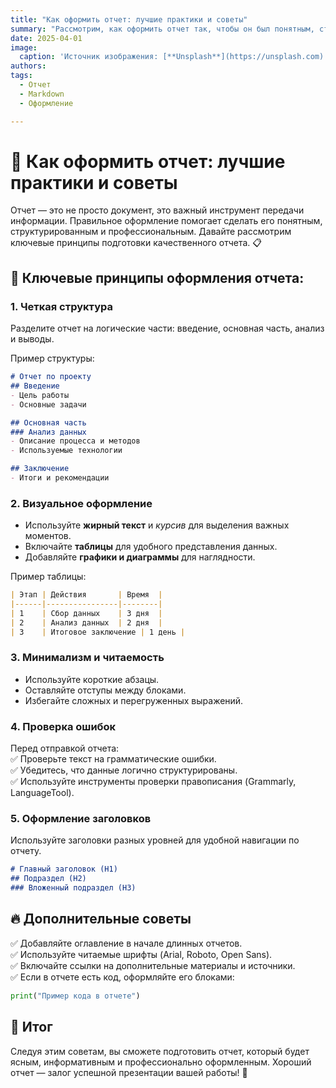 ```yaml
---
title: "Как оформить отчет: лучшие практики и советы"
summary: "Рассмотрим, как оформить отчет так, чтобы он был понятным, структурированным и профессиональным."
date: 2025-04-01
image:
  caption: 'Источник изображения: [**Unsplash**](https://unsplash.com)'
authors:
tags:
  - Отчет
  - Markdown
  - Оформление

---
```


# 📑 Как оформить отчет: лучшие практики и советы

Отчет — это не просто документ, это важный инструмент передачи информации. Правильное оформление помогает сделать его понятным, структурированным и профессиональным. Давайте рассмотрим ключевые принципы подготовки качественного отчета. 📋

## 📌 Ключевые принципы оформления отчета:

### 1. Четкая структура  
Разделите отчет на логические части: введение, основная часть, анализ и выводы.

Пример структуры:
```md
# Отчет по проекту
## Введение
- Цель работы
- Основные задачи

## Основная часть
### Анализ данных
- Описание процесса и методов
- Используемые технологии

## Заключение
- Итоги и рекомендации
```

### 2. Визуальное оформление  
- Используйте **жирный текст** и *курсив* для выделения важных моментов.  
- Включайте **таблицы** для удобного представления данных.  
- Добавляйте **графики и диаграммы** для наглядности.

Пример таблицы:
```md
| Этап | Действия       | Время  |
|------|----------------|--------|
| 1    | Сбор данных    | 3 дня  |
| 2    | Анализ данных  | 2 дня  |
| 3    | Итоговое заключение | 1 день |
```

### 3. Минимализм и читаемость  
- Используйте короткие абзацы.  
- Оставляйте отступы между блоками.  
- Избегайте сложных и перегруженных выражений.

### 4. Проверка ошибок  
Перед отправкой отчета:  
✅ Проверьте текст на грамматические ошибки.  
✅ Убедитесь, что данные логично структурированы.  
✅ Используйте инструменты проверки правописания (Grammarly, LanguageTool).

### 5. Оформление заголовков  
Используйте заголовки разных уровней для удобной навигации по отчету.
```md
# Главный заголовок (H1)
## Подраздел (H2)
### Вложенный подраздел (H3)
```

## 🔥 Дополнительные советы  
✅ Добавляйте оглавление в начале длинных отчетов.  
✅ Используйте читаемые шрифты (Arial, Roboto, Open Sans).  
✅ Включайте ссылки на дополнительные материалы и источники.  
✅ Если в отчете есть код, оформляйте его блоками:
```python
print("Пример кода в отчете")
```

## 📌 Итог  
Следуя этим советам, вы сможете подготовить отчет, который будет ясным, информативным и профессионально оформленным. Хороший отчет — залог успешной презентации вашей работы! 📝